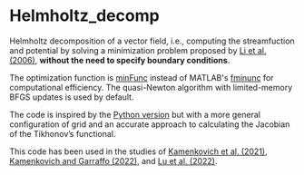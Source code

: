 # Helmholtz_decomp

Helmholtz decomposition of a vector field, i.e., computing the streamfuction and potential by solving a minimization problem proposed by [Li et al. (2006)](https://journals.ametsoc.org/doi/full/10.1175/MWR3249.1), **without the need to specify boundary conditions**.

The optimization function is [minFunc](https://www.cs.ubc.ca/~schmidtm/Software/minFunc.html) instead of MATLAB's [fminunc](https://www.mathworks.com/help/optim/ug/fminunc.html) for computational efficiency. The quasi-Newton algorithm with limited-memory BFGS updates is used by default.

The code is inspired by the [Python version](https://github.com/iuryt/vector_fields) but with a more general configuration of grid and an accurate approach to calculating the Jacobian of the Tikhonov’s functional.

This code has been used in the studies of [Kamenkovich et al. (2021)](https://doi.org/10.1029/2020GL091719), [Kamenkovich and Garraffo (2022)](https://doi.org/10.1175/JPO-D-21-0244.1), and [Lu et al. (2022)](https://doi.org/10.1175/JPO-D-22-0108.1).

